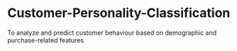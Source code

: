 # Customer-Personality-Classification
To analyze and predict customer behaviour based on demographic and purchase-related features

